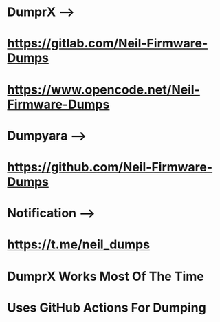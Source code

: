 # DumprX --> 
# https://gitlab.com/Neil-Firmware-Dumps
# https://www.opencode.net/Neil-Firmware-Dumps

# Dumpyara --> 
# https://github.com/Neil-Firmware-Dumps

# Notification --> 
# https://t.me/neil_dumps

# DumprX Works Most Of The Time

# Uses GitHub Actions For Dumping

